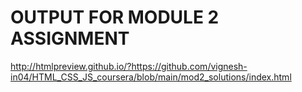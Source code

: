 # OUTPUT FOR MODULE 2 ASSIGNMENT

http://htmlpreview.github.io/?https://github.com/vignesh-in04/HTML_CSS_JS_coursera/blob/main/mod2_solutions/index.html

